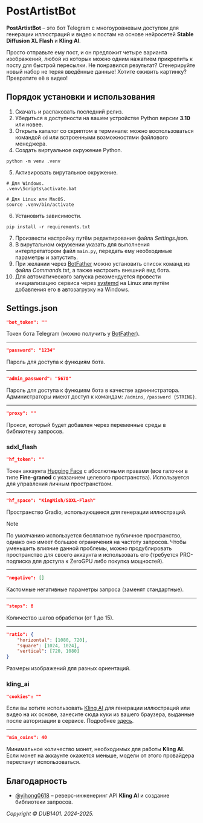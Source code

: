 # PostArtistBot
**PostArtistBot** – это бот Telegram с многоуровневым доступом для генерации иллюстраций и видео к постам на основе нейросетей **Stable Diffusion XL Flash** и **Kling AI**. 

Просто отправьте ему пост, и он предложит четыре варианта изображений, любой из которых можно одним нажатием прикрепить к посту для быстрой пересылки. Не понравился результат? Сгенерируйте новый набор не теряя введённые данные! Хотите оживить картинку? Превратите её в видео!

## Порядок установки и использования
1. Скачать и распаковать последний релиз.
2. Убедиться в доступности на вашем устройстве Python версии **3.10** или новее.
3. Открыть каталог со скриптом в терминале: можно воспользоваться командой `cd` или встроенными возможностями файлового менеджера.
4. Создать виртуальное окружение Python.
```
python -m venv .venv
```
5. Активировать вирутальное окружение. 
```
# Для Windows.
.venv\Scripts\activate.bat

# Для Linux или MacOS.
source .venv/bin/activate
```
6. Установить зависимости.
```
pip install -r requirements.txt
```
7. Произвести настройку путём редактирования файла _Settings.json_.
8. В вирутальном окружении указать для выполнения интерпретатором файл `main.py`, передать ему необходимые параметры и запустить.
9. При желании через [BotFather](https://t.me/BotFather) можно установить список команд из файла _Commands.txt_, а также настроить внешний вид бота.
10. Для автоматического запуска рекомендуется провести инициализацию сервиса через [systemd](systemd/README.md) на Linux или путём добавления его в автозагрузку на Windows.

## Settings.json
```JSON
"bot_token": ""
```
Токен бота Telegram (можно получить у [BotFather](https://t.me/BotFather)).
___
```JSON
"password": "1234"
```
Пароль для доступа к функциям бота.
___
```JSON
"admin_password": "5678"
```
Пароль для доступа к функциям бота в качестве администратора. Администраторы имеют доступ к командам: `/admins`, `/password {STRING}`.
___
```JSON
"proxy": ""
```
Прокси, который будет добавлен через переменные среды в библиотеку запросов.

### sdxl_flash
```JSON
"hf_token": ""
```
Токен аккаунта [Hugging Face](https://huggingface.co/) с абсолютными правами (все галочки в типе **Fine-graned** с указанием целевого пространства). Используется для управления личным пространством.
___
```JSON
"hf_space": "KingNish/SDXL-Flash"
```
Пространство Gradio, использующееся для генерации иллюстраций. 
> [!NOTE]  
> По умолчанию используется беслпатное публичное пространство, однако оно имеет большое ограничения на частоту запросов. Чтобы уменьшить влияние данной проблемы, можно продублировать пространство для своего аккаунта и использовать его (требуется PRO-подписка для доступа к ZeroGPU либо покупка мощностей).
___
```JSON
"negative": []
```
Кастомные негативные параметры запроса (заменят стандартные).
___
```JSON
"steps": 8
```
Количество шагов обработки (от 1 до 15).
___
```JSON
"ratio": {
	"horizontal": [1080, 720],
	"square": [1024, 1024],
	"vertical": [720, 1080]
}
```
Размеры изображений для разных ориентаций.

### kling_ai
```JSON
"cookies": ""
```
Если вы хотите использовать [Kling AI](https://klingai.com/) для генерации иллюстраций или видео на их основе, занесите сюда куки из вашего браузера, выданные после авторизации в сервисе. Подробнее [здесь](https://github.com/yihong0618/klingCreator).
___
```JSON
"min_coins": 40
```
Минимальное количество монет, необходимых для работы **Kling AI**. Если монет на аккаунте окажется меньше, модели от этого провайдера перестанут использоваться.

## Благодарность
* [@yihong0618](https://github.com/yihong0618) – реверс-инженеринг API **Kling AI** и создание библиотеки запросов.

_Copyright © DUB1401. 2024-2025._